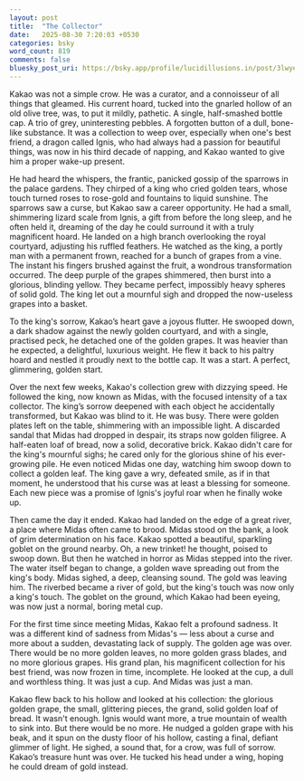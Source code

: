 ```yaml
---
layout: post
title:  "The Collector"
date:   2025-08-30 7:20:03 +0530
categories: bsky
word_count: 819
comments: false
bluesky_post_uri: https://bsky.app/profile/lucidillusions.in/post/3lwyems52e22z
---
```



Kakao was not a simple crow. He was a curator, and a connoisseur of all things that gleamed. His current hoard, tucked into the gnarled hollow of an old olive tree, was, to put it mildly, pathetic. A single, half-smashed bottle cap. A trio of grey, uninteresting pebbles. A forgotten button of a dull, bone-like substance. It was a collection to weep over, especially when one's best friend, a dragon called Ignis, who had always had a passion for beautiful things, was now in his third decade of napping, and Kakao wanted to give him a proper wake-up present.

He had heard the whispers, the frantic, panicked gossip of the sparrows in the palace gardens. They chirped of a king who cried golden tears, whose touch turned roses to rose-gold and fountains to liquid sunshine. The sparrows saw a curse, but Kakao saw a career opportunity. He had a small, shimmering lizard scale from Ignis, a gift from before the long sleep, and he often held it, dreaming of the day he could surround it with a truly magnificent hoard.
He landed on a high branch overlooking the royal courtyard, adjusting his ruffled feathers. He watched as the king, a portly man with a permanent frown, reached for a bunch of grapes from a vine. The instant his fingers brushed against the fruit, a wondrous transformation occurred. The deep purple of the grapes shimmered, then burst into a glorious, blinding yellow. They became perfect, impossibly heavy spheres of solid gold. The king let out a mournful sigh and dropped the now-useless grapes into a basket.

To the king's sorrow, Kakao’s heart gave a joyous flutter. He swooped down, a dark shadow against the newly golden courtyard, and with a single, practised peck, he detached one of the golden grapes. It was heavier than he expected, a delightful, luxurious weight. He flew it back to his paltry hoard and nestled it proudly next to the bottle cap. It was a start. A perfect, glimmering, golden start.

Over the next few weeks, Kakao's collection grew with dizzying speed. He followed the king, now known as Midas, with the focused intensity of a tax collector. The king’s sorrow deepened with each object he accidentally transformed, but Kakao was blind to it. He was busy. There were golden plates left on the table, shimmering with an impossible light. A discarded sandal that Midas had dropped in despair, its straps now golden filigree. A half-eaten loaf of bread, now a solid, decorative brick. Kakao didn't care for the king's mournful sighs; he cared only for the glorious shine of his ever-growing pile. He even noticed Midas one day, watching him swoop down to collect a golden leaf. The king gave a wry, defeated smile, as if in that moment, he understood that his curse was at least a blessing for someone. Each new piece was a promise of Ignis's joyful roar when he finally woke up.

Then came the day it ended. Kakao had landed on the edge of a great river, a place where Midas often came to brood. Midas stood on the bank, a look of grim determination on his face. Kakao spotted a beautiful, sparkling goblet on the ground nearby. Oh, a new trinket! he thought, poised to swoop down. But then he watched in horror as Midas stepped into the river. The water itself began to change, a golden wave spreading out from the king's body. Midas sighed, a deep, cleansing sound. The gold was leaving him. The riverbed became a river of gold, but the king's touch was now only a king's touch. The goblet on the ground, which Kakao had been eyeing, was now just a normal, boring metal cup.

For the first time since meeting Midas, Kakao felt a profound sadness. It was a different kind of sadness from Midas's — less about a curse and more about a sudden, devastating lack of supply. The golden age was over. There would be no more golden leaves, no more golden grass blades, and no more glorious grapes. His grand plan, his magnificent collection for his best friend, was now frozen in time, incomplete. He looked at the cup, a dull and worthless thing. It was just a cup. And Midas was just a man.

Kakao flew back to his hollow and looked at his collection: the glorious golden grape, the small, glittering pieces, the grand, solid golden loaf of bread. It wasn't enough. Ignis would want more, a true mountain of wealth to sink into. But there would be no more. He nudged a golden grape with his beak, and it spun on the dusty floor of his hollow, casting a final, defiant glimmer of light. He sighed, a sound that, for a crow, was full of sorrow. Kakao’s treasure hunt was over. He tucked his head under a wing, hoping he could dream of gold instead.
